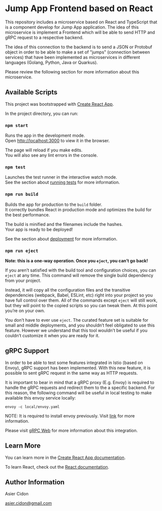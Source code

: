 # Jump App Frontend based on React

This repository includes a microservice based on React and TypeScript that is a component develop for Jump App application. The idea of this microservice is implement a Frontend which will be able to send HTTP and gRPC request to a respective backend.

The idea of this connection to the backend is to send a JSON or Protobuf object in order to be able to make a set of "jumps" (connection between services) that have been implemented as microservices in different languages (Golang, Python, Java or Quarkus).

Please review the following section for more information about this microservice.
## Available Scripts
 
This project was bootstrapped with [Create React App](https://github.com/facebook/create-react-app).

In the project directory, you can run:

### `npm start`

Runs the app in the development mode.\
Open [http://localhost:3000](http://localhost:3000) to view it in the browser.

The page will reload if you make edits.\
You will also see any lint errors in the console.

### `npm test`

Launches the test runner in the interactive watch mode.\
See the section about [running tests](https://facebook.github.io/create-react-app/docs/running-tests) for more information.

### `npm run build`

Builds the app for production to the `build` folder.\
It correctly bundles React in production mode and optimizes the build for the best performance.

The build is minified and the filenames include the hashes.\
Your app is ready to be deployed!

See the section about [deployment](https://facebook.github.io/create-react-app/docs/deployment) for more information.

### `npm run eject`

**Note: this is a one-way operation. Once you `eject`, you can’t go back!**

If you aren’t satisfied with the build tool and configuration choices, you can `eject` at any time. This command will remove the single build dependency from your project.

Instead, it will copy all the configuration files and the transitive dependencies (webpack, Babel, ESLint, etc) right into your project so you have full control over them. All of the commands except `eject` will still work, but they will point to the copied scripts so you can tweak them. At this point you’re on your own.

You don’t have to ever use `eject`. The curated feature set is suitable for small and middle deployments, and you shouldn’t feel obligated to use this feature. However we understand that this tool wouldn’t be useful if you couldn’t customize it when you are ready for it.

## gRPC Support

In order to be able to test some features integrated in Istio (based on Envoy), gRPC support has been implemented. With this new feature, it is possible to sent gRPC request in the same way as HTTP requests.

It is important to bear in mind that a gRPC proxy (E.g. Envoy) is required to handle the gRPC requests and redirect them to the a specific backend. For this reason, the following command will be useful in local testing to make available this envoy service locally:

```$bash
envoy -c local/envoy.yaml
```

NOTE: It is required to install envoy previously. Visit [link](https://www.envoyproxy.io/docs/envoy/latest/start/install) for more information.

Please visit [gRPC Web](https://github.com/grpc/grpc-web) for more information about this integration.

## Learn More

You can learn more in the [Create React App documentation](https://facebook.github.io/create-react-app/docs/getting-started).

To learn React, check out the [React documentation](https://reactjs.org/).

## Author Information

Asier Cidon

asier.cidon@gmail.com
